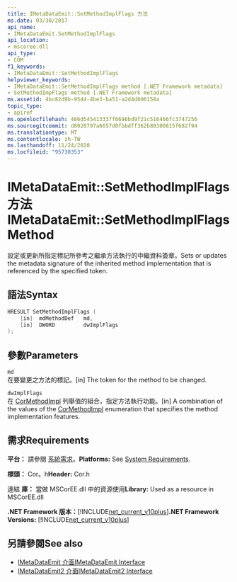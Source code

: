 ```yaml
---
title: IMetaDataEmit::SetMethodImplFlags 方法
ms.date: 03/30/2017
api_name:
- IMetaDataEmit.SetMethodImplFlags
api_location:
- mscoree.dll
api_type:
- COM
f1_keywords:
- IMetaDataEmit::SetMethodImplFlags
helpviewer_keywords:
- IMetaDataEmit::SetMethodImplFlags method [.NET Framework metadata]
- SetMethodImpFlags method [.NET Framework metadata]
ms.assetid: 4bc82d9b-9544-4be3-ba51-a2d4d806158a
topic_type:
- apiref
ms.openlocfilehash: 486d545413337f6696bd9f21c516466fc3747256
ms.sourcegitcommit: d8020797a6657d0fbbdff362b80300815f682f94
ms.translationtype: MT
ms.contentlocale: zh-TW
ms.lasthandoff: 11/24/2020
ms.locfileid: "95730353"
---
```

# <a name="imetadataemitsetmethodimplflags-method"></a><span data-ttu-id="33e76-102">IMetaDataEmit::SetMethodImplFlags 方法</span><span class="sxs-lookup"><span data-stu-id="33e76-102">IMetaDataEmit::SetMethodImplFlags Method</span></span>

<span data-ttu-id="33e76-103">設定或更新所指定標記所參考之繼承方法執行的中繼資料簽章。</span><span class="sxs-lookup"><span data-stu-id="33e76-103">Sets or updates the metadata signature of the inherited method implementation that is referenced by the specified token.</span></span>  
  
## <a name="syntax"></a><span data-ttu-id="33e76-104">語法</span><span class="sxs-lookup"><span data-stu-id="33e76-104">Syntax</span></span>  
  
```cpp  
HRESULT SetMethodImplFlags (
    [in]  mdMethodDef   md,
    [in]  DWORD         dwImplFlags
);  
```  
  
## <a name="parameters"></a><span data-ttu-id="33e76-105">參數</span><span class="sxs-lookup"><span data-stu-id="33e76-105">Parameters</span></span>  

 `md`  
 <span data-ttu-id="33e76-106">在要變更之方法的標記。</span><span class="sxs-lookup"><span data-stu-id="33e76-106">[in] The token for the method to be changed.</span></span>  
  
 `dwImplFlags`  
 <span data-ttu-id="33e76-107">在 [CorMethodImpl](cormethodimpl-enumeration.md) 列舉值的組合，指定方法執行功能。</span><span class="sxs-lookup"><span data-stu-id="33e76-107">[in] A combination of the values of the [CorMethodImpl](cormethodimpl-enumeration.md) enumeration that specifies the method implementation features.</span></span>  
  
## <a name="requirements"></a><span data-ttu-id="33e76-108">需求</span><span class="sxs-lookup"><span data-stu-id="33e76-108">Requirements</span></span>  

 <span data-ttu-id="33e76-109">**平台：** 請參閱 [系統需求](../../get-started/system-requirements.md)。</span><span class="sxs-lookup"><span data-stu-id="33e76-109">**Platforms:** See [System Requirements](../../get-started/system-requirements.md).</span></span>  
  
 <span data-ttu-id="33e76-110">**標頭：** Cor。h</span><span class="sxs-lookup"><span data-stu-id="33e76-110">**Header:** Cor.h</span></span>  
  
 <span data-ttu-id="33e76-111">連結 **庫：** 當做 MSCorEE.dll 中的資源使用</span><span class="sxs-lookup"><span data-stu-id="33e76-111">**Library:** Used as a resource in MSCorEE.dll</span></span>  
  
 <span data-ttu-id="33e76-112">**.NET Framework 版本：**[!INCLUDE[net_current_v10plus](../../../../includes/net-current-v10plus-md.md)]</span><span class="sxs-lookup"><span data-stu-id="33e76-112">**.NET Framework Versions:** [!INCLUDE[net_current_v10plus](../../../../includes/net-current-v10plus-md.md)]</span></span>  
  
## <a name="see-also"></a><span data-ttu-id="33e76-113">另請參閱</span><span class="sxs-lookup"><span data-stu-id="33e76-113">See also</span></span>

- [<span data-ttu-id="33e76-114">IMetaDataEmit 介面</span><span class="sxs-lookup"><span data-stu-id="33e76-114">IMetaDataEmit Interface</span></span>](imetadataemit-interface.md)
- [<span data-ttu-id="33e76-115">IMetaDataEmit2 介面</span><span class="sxs-lookup"><span data-stu-id="33e76-115">IMetaDataEmit2 Interface</span></span>](imetadataemit2-interface.md)
